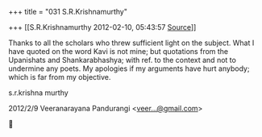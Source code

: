 +++
title = "031 S.R.Krishnamurthy"

+++
[[S.R.Krishnamurthy	2012-02-10, 05:43:57 [Source](https://groups.google.com/g/bvparishat/c/zS23nECkDwY)]]



Thanks to all the scholars who threw sufficient light on the subject. What I have quoted on the word Kavi is not mine; but quotations from the Upanishats and Shankarabhashya; with ref. to the context and not to undermine any poets. My apologies if my arguments have hurt anybody; which is far from my objective.

s.r.krishna murthy  
  

2012/2/9 Veeranarayana Pandurangi \<[veer...@gmail.com]()\>



